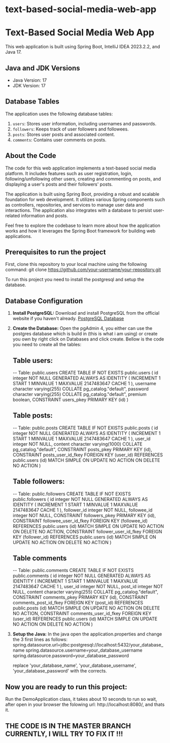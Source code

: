 # text-based-social-media-web-app

# Text-Based Social Media Web App

This web application is built using Spring Boot, IntelliJ IDEA 2023.2.2, and Java 17.

## Java and JDK Versions

- Java Version: 17
- JDK Version: 17

## Database Tables

The application uses the following database tables:

1. `users`: Stores user information, including usernames and passwords.
2. `followers`: Keeps track of user followers and followees.
3. `posts`: Stores user posts and associated content.
4. `comments`: Contains user comments on posts.

## About the Code

The code for this web application implements a text-based social media platform. It includes features such as user registration, login, following/unfollowing other users, creating and commenting on posts, and displaying a user's posts and their followers' posts.

The application is built using Spring Boot, providing a robust and scalable foundation for web development. It utilizes various Spring components such as controllers, repositories, and services to manage user data and interactions. The application also integrates with a database to persist user-related information and posts.

Feel free to explore the codebase to learn more about how the application works and how it leverages the Spring Boot framework for building web applications.

## Prerequisites to run the project

First, clone this repository to your local machine using the following command:
git clone https://github.com/your-username/your-repository.git

To run this project you need to install the postgresql and setup the database.

## Database Configuration

1. **Install PostgreSQL:** Download and install PostgreSQL from the official website if you haven't already. [PostgreSQL Database](https://www.postgresql.org/download/)

2. **Create the Database:**
   Open the pgAdmin 4, you either can use the postgres database which is build in (this is what i am using) or create you own by right click on Databases and click create.
   Bellow is the code you need to create all the tables:
   
   ## Table users:
   
     -- Table: public.users
     CREATE TABLE IF NOT EXISTS public.users
     (
        id integer NOT NULL GENERATED ALWAYS AS IDENTITY ( INCREMENT 1 START 1 MINVALUE 1 MAXVALUE 2147483647 CACHE 1 ),
        username character varying(255) COLLATE pg_catalog."default",
        password character varying(255) COLLATE pg_catalog."default",
        premium boolean,
        CONSTRAINT users_pkey PRIMARY KEY (id)
     )

   ## Table posts:

    -- Table: public.posts
    CREATE TABLE IF NOT EXISTS public.posts
    (
        id integer NOT NULL GENERATED ALWAYS AS IDENTITY ( INCREMENT 1 START 1 MINVALUE 1 MAXVALUE 2147483647 CACHE 1 ),
        user_id integer NOT NULL,
        content character varying(1000) COLLATE pg_catalog."default",
        CONSTRAINT posts_pkey PRIMARY KEY (id),
        CONSTRAINT posts_user_id_fkey FOREIGN KEY (user_id)
            REFERENCES public.users (id) MATCH SIMPLE
            ON UPDATE NO ACTION
            ON DELETE NO ACTION
    )

   ## Table followers:

    -- Table: public.followers
    CREATE TABLE IF NOT EXISTS public.followers
    (
        id integer NOT NULL GENERATED ALWAYS AS IDENTITY ( INCREMENT 1 START 1 MINVALUE 1 MAXVALUE 2147483647 CACHE 1 ),
        follower_id integer NOT NULL,
        followee_id integer NOT NULL,
        CONSTRAINT followers_pkey PRIMARY KEY (id),
        CONSTRAINT followee_user_id_fkey FOREIGN KEY (followee_id)
            REFERENCES public.users (id) MATCH SIMPLE
            ON UPDATE NO ACTION
            ON DELETE NO ACTION,
        CONSTRAINT follower_user_id_fkey FOREIGN KEY (follower_id)
            REFERENCES public.users (id) MATCH SIMPLE
            ON UPDATE NO ACTION
            ON DELETE NO ACTION
    )
   
   ## Table comments

    -- Table: public.comments
    CREATE TABLE IF NOT EXISTS public.comments
    (
        id integer NOT NULL GENERATED ALWAYS AS IDENTITY ( INCREMENT 1 START 1 MINVALUE 1 MAXVALUE 2147483647 CACHE 1 ),
        user_id integer NOT NULL,
        post_id integer NOT NULL,
        content character varying(255) COLLATE pg_catalog."default",
        CONSTRAINT comments_pkey PRIMARY KEY (id),
        CONSTRAINT comments_post_id_fkey FOREIGN KEY (post_id)
            REFERENCES public.posts (id) MATCH SIMPLE
            ON UPDATE NO ACTION
            ON DELETE NO ACTION,
        CONSTRAINT comments_user_id_fkey FOREIGN KEY (user_id)
            REFERENCES public.users (id) MATCH SIMPLE
            ON UPDATE NO ACTION
            ON DELETE NO ACTION
    )
   
4. **Setup the Java:** In the java open the application.properties and change the 3 first lines as follows:
   spring.datasource.url=jdbc:postgresql://localhost:5432/your_database_name
   spring.datasource.username=your_database_username
   spring.datasource.password=your_database_password

   replace 'your_database_name', 'your_database_username', 'your_database_password' with the corrects.


## Now you are ready to run this project:
  Run the DemoApplication class, it takes about 10 seconds to run so wait, after open in your browser the folowing url: http://localhost:8080/, and thats it.


   


   

## THE CODE IS IN THE MASTER BRANCH CURRENTLY, I WILL TRY TO FIX IT !!!
